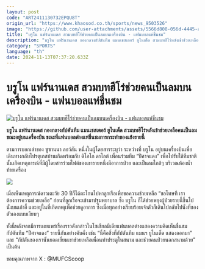 ```yaml
---
layout: post
code: "ART2411130732EPQU8T"
origin_url: "https://www.khaosod.co.th/sports/news_9503526"
image: "https://github.com/user-attachments/assets/5566d808-056d-4445-a127-ea30be546e1a"
title: "บรูโน แฟร์นานเดส สวมบทฮีโร่ช่วยคนเป็นลมบนเครื่องบิน - แฟนบอลแห่ชื่นชม"
description: "บรูโน แฟร์นานเดส กองกลางกัปตันทีม แมนเชสเตอร์ ยูไนเต็ด สวมบทฮีโร่หลังเข้าช่วยเหลือคนเป็นลมขณะอยู่บนเครื่องบิน ขณะที่แฟนบอลต่างแห่ชื่นชมการกระทำของแข้งรายนี้"
category: "SPORTS"
language: "th"
date: 2024-11-13T07:37:20.633Z
---
```


# บรูโน แฟร์นานเดส สวมบทฮีโร่ช่วยคนเป็นลมบนเครื่องบิน - แฟนบอลแห่ชื่นชม

[![บรูโน แฟร์นานเดส สวมบทฮีโร่ช่วยคนเป็นลมบนเครื่องบิน - แฟนบอลแห่ชื่นชม](https://www.khaosod.co.th/wpapp/uploads/2024/11/Bruno-Fernandes-86336.jpg "บรูโน แฟร์นานเดส สวมบทฮีโร่ช่วยคนเป็นลมบนเครื่องบิน - แฟนบอลแห่ชื่นชม")](https://www.khaosod.co.th/wpapp/uploads/2024/11/Bruno-Fernandes-86336.jpg)

**บรูโน แฟร์นานเดส กองกลางกัปตันทีม แมนเชสเตอร์ ยูไนเต็ด สวมบทฮีโร่หลังเข้าช่วยเหลือคนเป็นลมขณะอยู่บนเครื่องบิน ขณะที่แฟนบอลต่างแห่ชื่นชมการกระทำของแข้งรายนี้**

ตามการบอกเล่าของ ซูซานนา ลอว์สัน หนึ่งในผู้โดยสารระบุว่า ระหว่างที่ บรูโน อยู่บนเครื่องบินเพื่อเดินทางกลับโปรตุเกสบ้านเกิดพร้อมกับ ดิโอโก ดาโลต์ เพื่อนร่วมทีม “ปีศาจแดง” เพื่อไปรับใช้ทีมชาตินั้นเกิดเหตุการณ์ที่มีผู้โดยสารร่วมไฟต์ของเขารายหนึ่งมีอาการป่วย และเป็นลมใกล้ๆ บริเวณห้องน้ำท้ายเครื่อง

![](https://www.khaosod.co.th/wpapp/uploads/2024/11/462559522_2284181358603124_2753305822613781081_n.jpg)

เมื่อเห็นเหตุการณ์ดาวเตะวัย 30 ปีก็ได้ตะโกนไปหาลูกเรือเพื่อขอความช่วยเหลือ “ขอโทษที เราต้องการความช่วยเหลือ” ก่อนที่ลูกเรือจะเข้ามาปฐมพยาบาล ซึ่ง บรูโน ก็ได้ช่วยพยุงผู้ป่วยรายนี้ขึ้นไปนั่งบนเก้าอี้ และอยู่ในที่เกิดเหตุเพื่อช่วยดูอาการ ซึ่งเมื่อทุกอย่างเรียบร้อยเจ้าตัวก็เดินไปกลับไปนั่งที่ของตัวเองแบบเงียบๆ

ทั้งนี้หลังจากมีการเผยแพร่เรื่องราวดังกล่าวในโซเชียลมีเดียแฟนบอลต่างแสดงความคิดเห็นชื่นชมกัปตันทีม “ปีศาจแดง” รายนี้กันอย่างคับคั่ง เช่น “นี่คือสิ่งที่กัปตันทีม แมนฯ ยูไนเต็ด แสดงออกมา” และ “กัปตันของเรานั้นยอดเยี่ยมเขาช่วยเหลือเพื่อนทำประตูในสนาม และช่วยคนป่วยนอกสนามด้วย” เป็นต้น

ขอบคุณภาพจาก X : @MUFCScoop